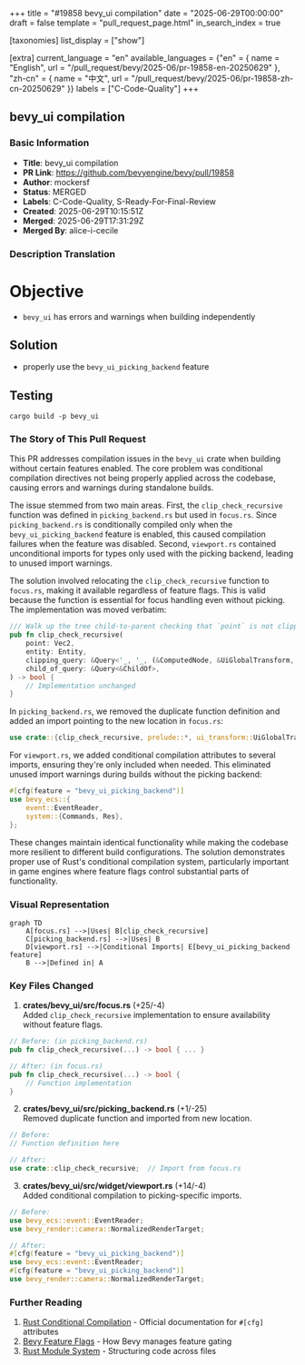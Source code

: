 +++
title = "#19858 bevy_ui compilation"
date = "2025-06-29T00:00:00"
draft = false
template = "pull_request_page.html"
in_search_index = true

[taxonomies]
list_display = ["show"]

[extra]
current_language = "en"
available_languages = {"en" = { name = "English", url = "/pull_request/bevy/2025-06/pr-19858-en-20250629" }, "zh-cn" = { name = "中文", url = "/pull_request/bevy/2025-06/pr-19858-zh-cn-20250629" }}
labels = ["C-Code-Quality"]
+++

## bevy_ui compilation

### Basic Information
- **Title**: bevy_ui compilation
- **PR Link**: https://github.com/bevyengine/bevy/pull/19858
- **Author**: mockersf
- **Status**: MERGED
- **Labels**: C-Code-Quality, S-Ready-For-Final-Review
- **Created**: 2025-06-29T10:15:51Z
- **Merged**: 2025-06-29T17:31:29Z
- **Merged By**: alice-i-cecile

### Description Translation
# Objective

- `bevy_ui` has errors and warnings when building independently

## Solution

- properly use the `bevy_ui_picking_backend` feature

## Testing

`cargo build -p bevy_ui`

### The Story of This Pull Request

This PR addresses compilation issues in the `bevy_ui` crate when building without certain features enabled. The core problem was conditional compilation directives not being properly applied across the codebase, causing errors and warnings during standalone builds.

The issue stemmed from two main areas. First, the `clip_check_recursive` function was defined in `picking_backend.rs` but used in `focus.rs`. Since `picking_backend.rs` is conditionally compiled only when the `bevy_ui_picking_backend` feature is enabled, this caused compilation failures when the feature was disabled. Second, `viewport.rs` contained unconditional imports for types only used with the picking backend, leading to unused import warnings.

The solution involved relocating the `clip_check_recursive` function to `focus.rs`, making it available regardless of feature flags. This is valid because the function is essential for focus handling even without picking. The implementation was moved verbatim:

```rust
/// Walk up the tree child-to-parent checking that `point` is not clipped...
pub fn clip_check_recursive(
    point: Vec2,
    entity: Entity,
    clipping_query: &Query<'_, '_, (&ComputedNode, &UiGlobalTransform, &Node)>,
    child_of_query: &Query<&ChildOf>,
) -> bool {
    // Implementation unchanged
}
```

In `picking_backend.rs`, we removed the duplicate function definition and added an import pointing to the new location in `focus.rs`:

```rust
use crate::{clip_check_recursive, prelude::*, ui_transform::UiGlobalTransform, UiStack};
```

For `viewport.rs`, we added conditional compilation attributes to several imports, ensuring they're only included when needed. This eliminated unused import warnings during builds without the picking backend:

```rust
#[cfg(feature = "bevy_ui_picking_backend")]
use bevy_ecs::{
    event::EventReader,
    system::{Commands, Res},
};
```

These changes maintain identical functionality while making the codebase more resilient to different build configurations. The solution demonstrates proper use of Rust's conditional compilation system, particularly important in game engines where feature flags control substantial parts of functionality.

### Visual Representation

```mermaid
graph TD
    A[focus.rs] -->|Uses| B[clip_check_recursive]
    C[picking_backend.rs] -->|Uses| B
    D[viewport.rs] -->|Conditional Imports| E[bevy_ui_picking_backend feature]
    B -->|Defined in| A
```

### Key Files Changed

1. **crates/bevy_ui/src/focus.rs** (+25/-4)  
   Added `clip_check_recursive` implementation to ensure availability without feature flags.

```rust
// Before: (in picking_backend.rs)
pub fn clip_check_recursive(...) -> bool { ... }

// After: (in focus.rs)
pub fn clip_check_recursive(...) -> bool {
    // Function implementation
}
```

2. **crates/bevy_ui/src/picking_backend.rs** (+1/-25)  
   Removed duplicate function and imported from new location.

```rust
// Before:
// Function definition here

// After:
use crate::clip_check_recursive;  // Import from focus.rs
```

3. **crates/bevy_ui/src/widget/viewport.rs** (+14/-4)  
   Added conditional compilation to picking-specific imports.

```rust
// Before:
use bevy_ecs::event::EventReader;
use bevy_render::camera::NormalizedRenderTarget;

// After:
#[cfg(feature = "bevy_ui_picking_backend")]
use bevy_ecs::event::EventReader;
#[cfg(feature = "bevy_ui_picking_backend")]
use bevy_render::camera::NormalizedRenderTarget;
```

### Further Reading
1. [Rust Conditional Compilation](https://doc.rust-lang.org/reference/conditional-compilation.html) - Official documentation for `#[cfg]` attributes  
2. [Bevy Feature Flags](https://github.com/bevyengine/bevy/blob/main/docs/cargo_features.md) - How Bevy manages feature gating  
3. [Rust Module System](https://doc.rust-lang.org/book/ch07-02-defining-modules-to-control-scope-and-privacy.html) - Structuring code across files